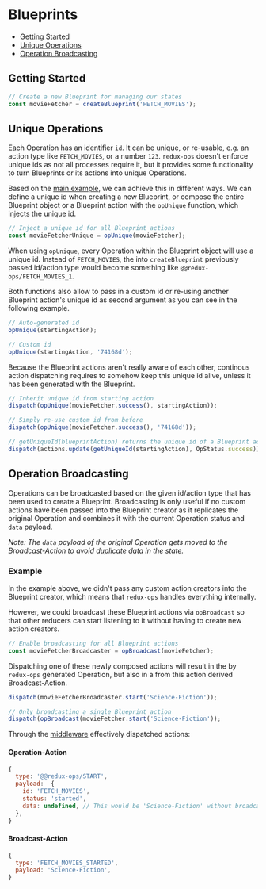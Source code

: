 # Blueprints

- [Getting Started](#getting-started)
- [Unique Operations](#unique-operations)
- [Operation Broadcasting](#operation-broadcasting)

## Getting Started

```js
// Create a new Blueprint for managing our states
const movieFetcher = createBlueprint('FETCH_MOVIES');
```

## Unique Operations

Each Operation has an identifier `id`. It can be unique, or re-usable, e.g. an action type like `FETCH_MOVIES`, or a number `123`. `redux-ops` doesn't enforce unique ids as not all processes require it, but it provides some functionality to turn Blueprints or its actions into unique Operations.

Based on the [main example](../README.md#example), we can achieve this in different ways. We can define a unique id when creating a new Blueprint, or compose the entire Blueprint object or a Blueprint action with the `opUnique` function, which injects the unique id.

```js
// Inject a unique id for all Blueprint actions
const movieFetcherUnique = opUnique(movieFetcher);
```

When using `opUnique`, every Operation within the Blueprint object will use a unique id. Instead of `FETCH_MOVIES`, the into `createBlueprint` previously passed id/action type would become something like `@@redux-ops/FETCH_MOVIES_1`.

Both functions also allow to pass in a custom id or re-using another Blueprint action's unique id as second argument as you can see in the following example.

```js
// Auto-generated id
opUnique(startingAction);

// Custom id
opUnique(startingAction, '74168d');
```

Because the Blueprint actions aren't really aware of each other, continous action dispatching requires to somehow keep this unique id alive, unless it has been generated with the Blueprint.

```js
// Inherit unique id from starting action
dispatch(opUnique(movieFetcher.success(), startingAction));

// Simply re-use custom id from before
dispatch(opUnique(movieFetcher.success(), '74168d'));

// getUniqueId(blueprintAction) returns the unique id of a Blueprint action
dispatch(actions.update(getUniqueId(startingAction), OpStatus.success));
```

## Operation Broadcasting

Operations can be broadcasted based on the given id/action type that has been used to create a Blueprint. Broadcasting is only useful if no custom actions have been passed into the Blueprint creator as it replicates the original Operation and combines it with the current Operation status and `data` payload.

_Note: The `data` payload of the original Operation gets moved to the Broadcast-Action to avoid duplicate data in the state._

### Example

In the example above, we didn't pass any custom action creators into the Blueprint creator, which means that `redux-ops` handles everything internally.

However, we could broadcast these Blueprint actions via `opBroadcast` so that other reducers can start listening to it without having to create new action creators.

```js
// Enable broadcasting for all Blueprint actions
const movieFetcherBroadcaster = opBroadcast(movieFetcher);
```

Dispatching one of these newly composed actions will result in the by `redux-ops` generated Operation, but also in a from this action derived Broadcast-Action.

```js
dispatch(movieFetcherBroadcaster.start('Science-Fiction'));

// Only broadcasting a single Blueprint action
dispatch(opBroadcast(movieFetcher.start('Science-Fiction'));
```

Through the [middleware](Middleware.md) effectively dispatched actions:

#### Operation-Action

```js
{
  type: '@@redux-ops/START',
  payload:  {
    id: 'FETCH_MOVIES',
    status: 'started',
    data: undefined, // This would be 'Science-Fiction' without broadcasting
  },
}
```

#### Broadcast-Action

```js
{
  type: 'FETCH_MOVIES_STARTED',
  payload: 'Science-Fiction',
}
```
